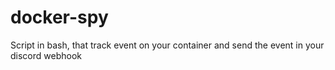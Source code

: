 # docker-spy
Script in bash, that track event on your container and send the event in your discord webhook
